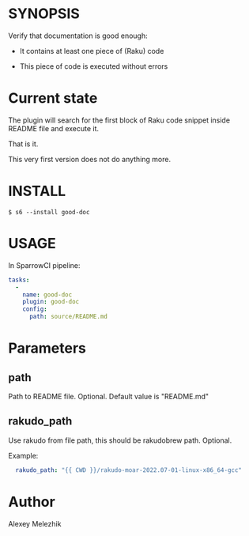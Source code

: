 # SYNOPSIS

Verify that documentation is good enough:

* It contains at least one piece of (Raku) code

* This piece of code is executed without errors

# Current state

The plugin will search for the first block of Raku code snippet inside README
file and execute it. 

That is it. 

This very first version does not do anything more.

# INSTALL

    $ s6 --install good-doc

# USAGE

In SparrowCI pipeline:

```yaml
tasks:
  -
    name: good-doc
    plugin: good-doc
    config: 
      path: source/README.md
```

# Parameters

## path

Path to README file. Optional. Default value is "README.md"

## rakudo_path

Use rakudo from file path, this should be rakudobrew path. Optional. 

Example:

```yaml
  rakudo_path: "{{ CWD }}/rakudo-moar-2022.07-01-linux-x86_64-gcc"
```

# Author

Alexey Melezhik

